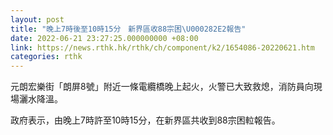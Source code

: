```yaml
---
layout: post
title: "晚上7時後至10時15分　新界區收88宗困\U000282E2報告"
date: 2022-06-21 23:27:25.000000000 +08:00
link: https://news.rthk.hk/rthk/ch/component/k2/1654086-20220621.htm
categories: rthk
---
```


元朗宏樂街「朗屏8號」附近一條電纜橋晚上起火，火警已大致救熄，消防員向現場灑水降溫。

政府表示，由晚上7時許至10時15分，在新界區共收到88宗困𨋢報告。
